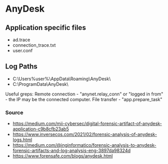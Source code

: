 # AnyDesk

## Application specific files

* ad.trace
* connection_trace.txt
* user.conf

## Log Paths

* C:\Users\%user%\AppData\Roaming\AnyDesk\
* C:\ProgramData\AnyDesk\


Useful greps:
Remote connection - "anynet.relay_conn" or "logged in from" - the IP may be the connected computer. 
File transfer - "app.prepare_task"

### Source

* https://medium.com/mii-cybersec/digital-forensic-artifact-of-anydesk-application-c9b8cfb23ab5
* https://www.inversecos.com/2021/02/forensic-analysis-of-anydesk-logs.html
* https://medium.com/@inginformatico/forensic-analysis-to-anydesk-forensic-artifacts-and-log-analysis-eng-3897da98324d
* https://www.forensafe.com/blogs/anydesk.html
